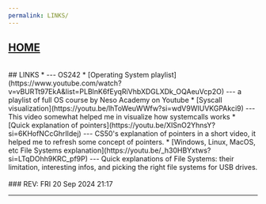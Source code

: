 ```yaml
---
permalink: LINKS/
---
```

## [HOME](../)
<br>
## LINKS
* <https://os.vlsm.org/> --- OS242
* [Operating System playlist](https://www.youtube.com/watch?v=vBURTt97EkA&list=PLBlnK6fEyqRiVhbXDGLXDk_OQAeuVcp2O) --- a playlist of full OS course by Neso Academy on Youtube
* [Syscall visualization](https://youtu.be/lhToWeuWWfw?si=wdV9WIUVKGPAkci9) --- This video somewhat helped me in visualize how systemcalls works
* [Quick explanation of pointers](https://youtu.be/XISnO2YhnsY?si=6KHofNCcGhrIldej) --- CS50's explanation of pointers in a short video, it helped me to refresh some concept of pointers.
* [Windows, Linux, MacOS, etc File Systems explanation](https://youtu.be/_h30HBYxtws?si=LTqDOhh9KRC_pf9P) --- Quick explanations of File Systems: their limitation, interesting infos, and picking the right file systems for USB drives.
<br>
<br>
### REV: FRI 20 Sep 2024 21:17
<br>
<hr>
